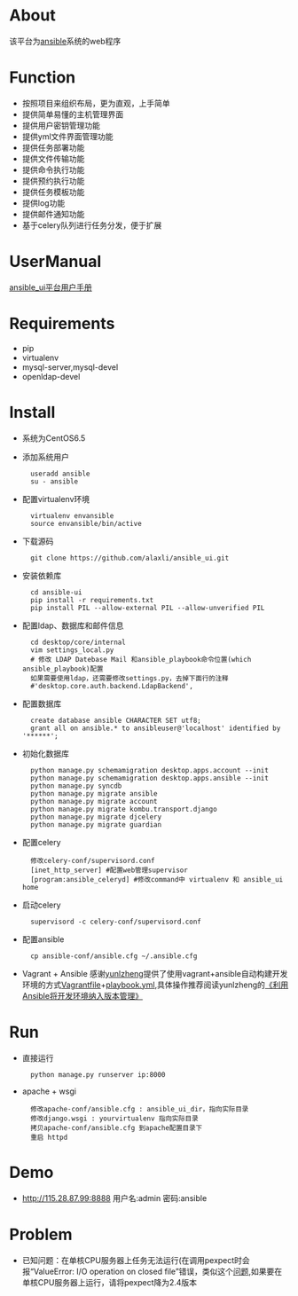 About
=====
该平台为[ansible](https://github.com/ansible/ansible)系统的web程序


Function
=====
* 按照项目来组织布局，更为直观，上手简单
* 提供简单易懂的主机管理界面
* 提供用户密钥管理功能
* 提供yml文件界面管理功能
* 提供任务部署功能
* 提供文件传输功能
* 提供命令执行功能
* 提供预约执行功能
* 提供任务模板功能
* 提供log功能
* 提供邮件通知功能
* 基于celery队列进行任务分发，便于扩展

UserManual
=====
[ansible_ui平台用户手册](https://github.com/alaxli/ansible_ui/tree/master/documents)

Requirements
=====
* pip
* virtualenv
* mysql-server,mysql-devel
* openldap-devel

Install
=====
* 系统为CentOS6.5
* 添加系统用户

    
        useradd ansible
        su - ansible


* 配置virtualenv环境


        virtualenv envansible
        source envansible/bin/active


* 下载源码


        git clone https://github.com/alaxli/ansible_ui.git


* 安装依赖库


        cd ansible-ui
        pip install -r requirements.txt
        pip install PIL --allow-external PIL --allow-unverified PIL
    

* 配置ldap、数据库和邮件信息


        cd desktop/core/internal
        vim settings_local.py 
        # 修改 LDAP Datebase Mail 和ansible_playbook命令位置(which ansible_playbook)配置
        如果需要使用ldap，还需要修改settings.py，去掉下面行的注释
        #'desktop.core.auth.backend.LdapBackend',


* 配置数据库


        create database ansible CHARACTER SET utf8;
        grant all on ansible.* to ansibleuser@'localhost' identified by '******';


* 初始化数据库

        python manage.py schemamigration desktop.apps.account --init
        python manage.py schemamigration desktop.apps.ansible --init
        python manage.py syncdb
        python manage.py migrate ansible
        python manage.py migrate account
        python manage.py migrate kombu.transport.django
        python manage.py migrate djcelery
        python manage.py migrate guardian


* 配置celery


        修改celery-conf/supervisord.conf
        [inet_http_server] #配置web管理supervisor
        [program:ansible_celeryd] #修改command中 virtualenv 和 ansible_ui home


* 启动celery


        supervisord -c celery-conf/supervisord.conf


* 配置ansible


        cp ansible-conf/ansible.cfg ~/.ansible.cfg


* Vagrant + Ansible
感谢[yunlzheng](http://yunlzheng.github.io/2014/08/08/vagrant-with-ansible/)提供了使用vagrant+ansible自动构建开发环境的方式[Vagrantfile](https://github.com/alaxli/ansible_ui/blob/master/Vagrantfile)+[playbook.yml](https://github.com/alaxli/ansible_ui/blob/master/playbook.yml),具体操作推荐阅读yunlzheng的[《利用Ansible将开发环境纳入版本管理》](http://yunlzheng.github.io/2014/08/08/vagrant-with-ansible/)


Run
=====
* 直接运行


        python manage.py runserver ip:8000


* apache + wsgi

        修改apache-conf/ansible.cfg : ansible_ui_dir，指向实际目录
        修改django.wsgi : yourvirtualenv 指向实际目录
        拷贝apache-conf/ansible.cfg 到apache配置目录下
        重启 httpd


Demo
=====
* http://115.28.87.99:8888 用户名:admin 密码:ansible 

Problem
=====
* 已知问题：在单核CPU服务器上任务无法运行(在调用pexpect时会报“ValueError: I/O operation on closed file”错误，类似这个[问题](http://stackoverflow.com/questions/24524162/pexpect-runs-failed-when-use-multiprocessing),如果要在单核CPU服务器上运行，请将pexpect降为2.4版本
